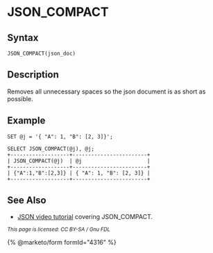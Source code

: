 
# JSON_COMPACT

## Syntax


```
JSON_COMPACT(json_doc)
```


## Description


Removes all unnecessary spaces so the json document is as short as possible.


## Example


```
SET @j = '{ "A": 1, "B": [2, 3]}';

SELECT JSON_COMPACT(@j), @j;
+-------------------+------------------------+
| JSON_COMPACT(@j)  | @j                     |
+-------------------+------------------------+
| {"A":1,"B":[2,3]} | { "A": 1, "B": [2, 3]} |
+-------------------+------------------------+
```

## See Also


* [JSON video tutorial](https://www.youtube.com/watch?v=sLE7jPETp8g) covering JSON_COMPACT.


<sub>_This page is licensed: CC BY-SA / Gnu FDL_</sub>


{% @marketo/form formId="4316" %}

